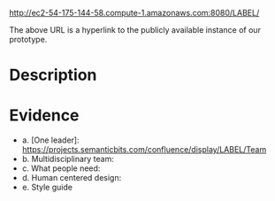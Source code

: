 http://ec2-54-175-144-58.compute-1.amazonaws.com:8080/LABEL/

The above URL is a hyperlink to the publicly available instance of our prototype.

# Description #

# Evidence #

* a. [One leader]: https://projects.semanticbits.com/confluence/display/LABEL/Team
* b. Multidisciplinary team: 
* c. What people need: 
* d. Human centered design: 
* e. Style guide
